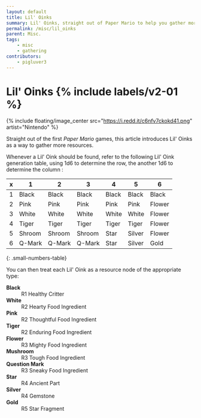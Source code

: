 ```yaml
---
layout: default
title: Lil' Oinks
summary: Lil' Oinks, straight out of Paper Mario to help you gather more resources!
permalink: /misc/lil_oinks
parent: Misc.
tags:
    - misc
    - gathering
contributors:
    - pigluver3
---
```


# Lil' Oinks {% include labels/v2-01 %}

{% include floating/image_center src="https://i.redd.it/c6nfv7ckokd41.png" artist="Nintendo" %}

Straight out of the first *Paper Mario* games, this article introduces Lil' Oinks as a way to gather more resources.

Whenever a Lil' Oink should be found, refer to the following Lil' Oink generation table, using 1d6 to determine the row, the another 1d6 to determine the column :

x |   1   |   2    |   3    |   4   |   5    |   6    |
--|-------|--------|--------|-------|--------|--------|
1 | Black | Black  | Black  | Black | Black  | Black  |
2 | Pink  | Pink   | Pink   | Pink  | Pink   | Flower |
3 | White | White  | White  | White | White  | Flower |
4 | Tiger | Tiger  | Tiger  | Tiger | Tiger  | Flower |
5 |Shroom | Shroom | Shroom | Star  | Silver | Flower |
6 |Q-Mark | Q-Mark | Q-Mark | Star  | Silver | Gold   |
{: .small-numbers-table}

You can then treat each Lil' Oink as a resource node of the appropriate type:

<dl>
  <dt><strong>Black</strong></dt>
  <dd>R1 Healthy Critter</dd>

  <dt><strong>White</strong></dt>
  <dd>R2 Hearty Food Ingredient</dd>

  <dt><strong>Pink</strong></dt>
  <dd>R2 Thoughtful Food Ingredient</dd>

  <dt><strong>Tiger</strong></dt>
  <dd>R2 Enduring Food Ingredient</dd>

  <dt><strong>Flower</strong></dt>
  <dd>R3 Mighty Food Ingredient</dd>

  <dt><strong>Mushroom</strong></dt>
  <dd>R3 Tough Food Ingredient</dd>

  <dt><strong>Question Mark</strong></dt>
  <dd>R3 Sneaky Food Ingredient</dd>

  <dt><strong>Star</strong></dt>
  <dd>R4 Ancient Part</dd>

  <dt><strong>Silver</strong></dt>
  <dd>R4 Gemstone</dd>

  <dt><strong>Gold</strong></dt>
  <dd>R5 Star Fragment</dd>
</dl>
